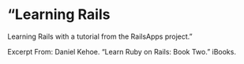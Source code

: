 “Learning Rails
==

Learning Rails with a tutorial from the RailsApps project.”

Excerpt From: Daniel Kehoe. “Learn Ruby on Rails: Book Two.” iBooks. 
